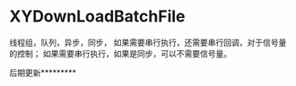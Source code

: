 # XYDownLoadBatchFile
线程组，队列，异步，同步，
如果需要串行执行，还需要串行回调，对于信号量的控制；
如果需要串行执行，如果是同步，可以不需要信号量。

后期更新*********
